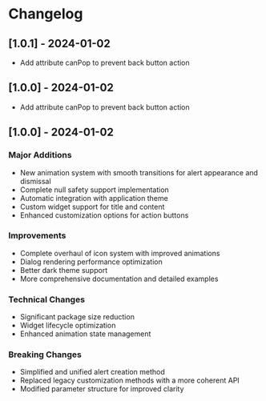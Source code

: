 # Changelog

## [1.0.1] - 2024-01-02
- Add attribute canPop to prevent back button action

## [1.0.0] - 2024-01-02
- Add attribute canPop to prevent back button action

## [1.0.0] - 2024-01-02

### Major Additions
- New animation system with smooth transitions for alert appearance and dismissal
- Complete null safety support implementation
- Automatic integration with application theme
- Custom widget support for title and content
- Enhanced customization options for action buttons

### Improvements
- Complete overhaul of icon system with improved animations
- Dialog rendering performance optimization
- Better dark theme support
- More comprehensive documentation and detailed examples

### Technical Changes
- Significant package size reduction
- Widget lifecycle optimization
- Enhanced animation state management

### Breaking Changes
- Simplified and unified alert creation method
- Replaced legacy customization methods with a more coherent API
- Modified parameter structure for improved clarity
